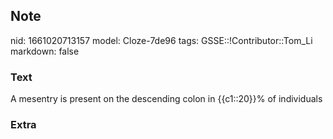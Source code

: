 ## Note
nid: 1661020713157
model: Cloze-7de96
tags: GSSE::!Contributor::Tom_Li
markdown: false

### Text
A mesentry is present on the descending colon in {{c1::20}}% of individuals

### Extra

